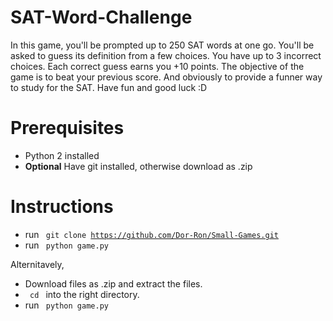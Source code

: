SAT-Word-Challenge
==================

In this game, you'll be prompted up to 250 SAT words at one go.
You'll be asked to guess its definition from a few choices.
You have up to 3 incorrect choices. Each correct guess earns you +10 points. 
The objective of the game is to beat your previous score. 
And obviously to provide a funner way to  study for the SAT. 
Have fun and good luck :D

Prerequisites
=============

* Python 2 installed
* **Optional** Have git installed, otherwise download as .zip

Instructions
============ 

* run <code> git clone https://github.com/Dor-Ron/Small-Games.git </code> 
* run <code> python game.py </code>

Alternitavely,

* Download files as .zip and extract the files.
* <code> cd </code> into the right directory.
* run <code> python game.py </code>  

